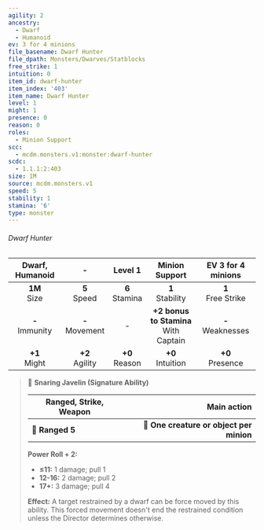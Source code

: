 ```yaml
---
agility: 2
ancestry:
  - Dwarf
  - Humanoid
ev: 3 for 4 minions
file_basename: Dwarf Hunter
file_dpath: Monsters/Dwarves/Statblocks
free_strike: 1
intuition: 0
item_id: dwarf-hunter
item_index: '403'
item_name: Dwarf Hunter
level: 1
might: 1
presence: 0
reason: 0
roles:
  - Minion Support
scc:
  - mcdm.monsters.v1:monster:dwarf-hunter
scdc:
  - 1.1.1:2:403
size: 1M
source: mcdm.monsters.v1
speed: 5
stability: 1
stamina: '6'
type: monster
---
```


###### Dwarf Hunter

|   Dwarf, Humanoid   |          -          |      Level 1       |              Minion Support               |   EV 3 for 4 minions   |
| :-----------------: | :-----------------: | :----------------: | :---------------------------------------: | :--------------------: |
|  **1M**<br/> Size   |  **5**<br/> Speed   | **6**<br/> Stamina |           **1**<br/> Stability            | **1**<br/> Free Strike |
| **-**<br/> Immunity | **-**<br/> Movement |         -          | **+2 bonus to Stamina**<br/> With Captain | **-**<br/> Weaknesses  |
|  **+1**<br/> Might  | **+2**<br/> Agility | **+0**<br/> Reason |           **+0**<br/> Intuition           |  **+0**<br/> Presence  |

<!-- -->
> 🏹 **Snaring Javelin (Signature Ability)**
>
> | **Ranged, Strike, Weapon** |                          **Main action** |
> | -------------------------- | ---------------------------------------: |
> | **📏 Ranged 5**            | **🎯 One creature or object per minion** |
>
> **Power Roll + 2:**
>
> - **≤11:** 1 damage; pull 1
> - **12-16:** 2 damage; pull 2
> - **17+:** 3 damage; pull 4
>
> **Effect:** A target restrained by a dwarf can be force moved by this ability. This forced movement doesn't end the restrained condition unless the Director determines otherwise.
